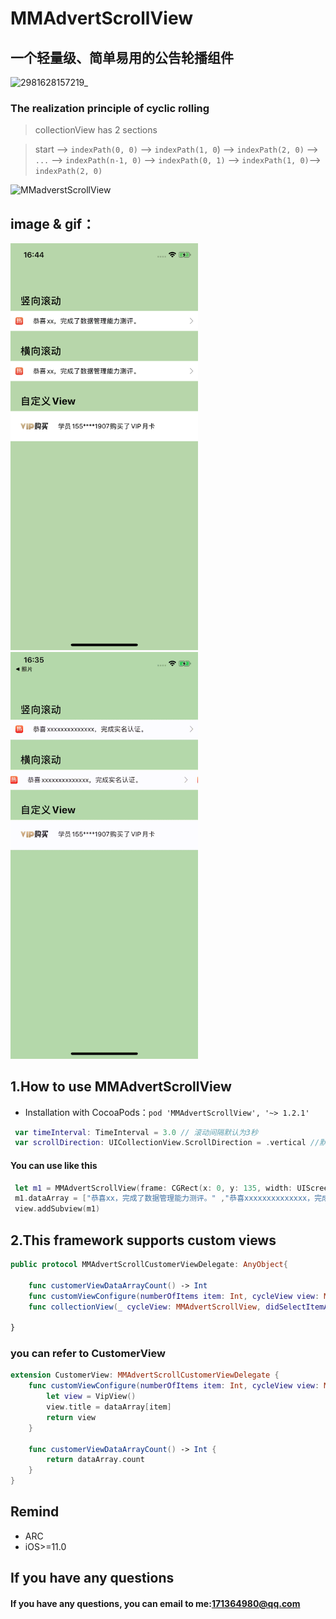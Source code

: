 # MMAdvertScrollView
## 一个轻量级、简单易用的公告轮播组件
![2981628157219_](https://user-images.githubusercontent.com/18704047/128330982-14756df4-c47d-4d43-b60c-be714db8aa28.jpg)

### The realization principle of cyclic rolling
> collectionView has 2 sections

> start --> `indexPath(0, 0)` --> `indexPath(1, 0`) --> `indexPath(2, 0)` --> `...` --> `indexPath(n-1, 0)` --> `indexPath(0, 1)` --> `indexPath(1, 0)`--> `indexPath(2, 0)`

![MMadverstScrollView](https://user-images.githubusercontent.com/18704047/133395576-85ffa903-bbb5-4b3d-a0d7-a4004ee51404.png)

## image & gif：

<p float="center">
<img src="https://github.com/CoderHuiYu/MMAdvertScrollView/blob/main/example/example.jpeg" width = "300">
<img src="https://github.com/CoderHuiYu/MMAdvertScrollView/blob/main/example/example.gif" width = "300">
<p />

## 1.How to use MMAdvertScrollView
* Installation with CocoaPods：`pod 'MMAdvertScrollView', '~> 1.2.1'`

```swift
 var timeInterval: TimeInterval = 3.0 // 滚动间隔默认为3秒
 var scrollDirection: UICollectionView.ScrollDirection = .vertical //默认滚动方向为竖向
```
#### You can use like this
``` swift
 let m1 = MMAdvertScrollView(frame: CGRect(x: 0, y: 135, width: UIScreen.main.bounds.width, height: 40))
 m1.dataArray = ["恭喜xx，完成了数据管理能力测评。" ,"恭喜xxxxxxxxxxxxxx，完成实名认证。"]
 view.addSubview(m1)
```
## 2.This framework supports custom views
```swift
public protocol MMAdvertScrollCustomerViewDelegate: AnyObject{

    func customerViewDataArrayCount() -> Int
    func customViewConfigure(numberOfItems item: Int, cycleView view: MMAdvertScrollView) -> UIView
    func collectionView(_ cycleView: MMAdvertScrollView, didSelectItemAt indexItem: Int) 
    
}
```
### you can refer to CustomerView 
``` swift
extension CustomerView: MMAdvertScrollCustomerViewDelegate {
    func customViewConfigure(numberOfItems item: Int, cycleView view: MMAdvertScrollView) -> UIView {
        let view = VipView()
        view.title = dataArray[item]
        return view
    }

    func customerViewDataArrayCount() -> Int {
        return dataArray.count
    }
}
```

## Remind
* ARC
* iOS>=11.0

## If you have any questions 
#### If you have any questions, you can email to me:171364980@qq.com 
